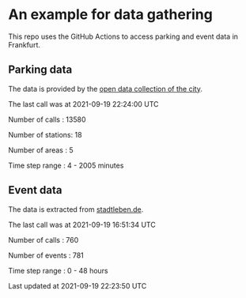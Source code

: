 # An example for data gathering

This repo uses the GitHub Actions to access parking and event data in Frankfurt.

## Parking data
The data is provided by the [open data collection of the city](https://www.offenedaten.frankfurt.de/).

The last call was at 2021-09-19 22:24:00 UTC

Number of calls   : 13580

Number of stations:    18

Number of areas   :     5

Time step range   :     4 -  2005 minutes


## Event data
The data is extracted from [stadtleben.de](https://stadtleben.de/frankfurt/).

The last call was at 2021-09-19 16:51:34 UTC

Number of calls   : 760

Number of events  : 781

Time step range   :   0 -  48 hours


Last updated at 2021-09-19 22:23:50 UTC
